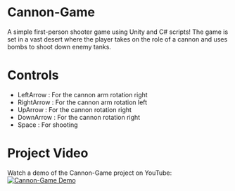 # Cannon-Game
 A simple first-person shooter game using Unity and C# scripts! The game is set in a vast desert where the player takes on the role of a cannon and uses bombs to shoot down enemy tanks.
 # Controls
 - LeftArrow : For the cannon arm rotation right
 - RightArrow : For the cannon arm rotation left
 - UpArrow : For the cannon rotation right
 - DownArrow : For the cannon rotation right
 - Space : For shooting
# Project Video
Watch a demo of the Cannon-Game project on YouTube:
[![Cannon-Game Demo](https://img.youtube.com/vi/is-khnIeG50/0.jpg)](https://youtu.be/is-khnIeG50)

